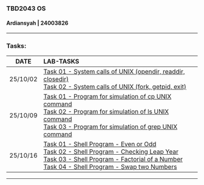 ###  TBD2043 OS
#### Ardiansyah | 24003826

___

### Tasks:
|   DATE   | LAB-TASKS                                                                                                                                                                                                                                                                                                                                                                                                                                                                                                                                                                                          |
|:--------:|:---------------------------------------------------------------------------------------------------------------------------------------------------------------------------------------------------------------------------------------------------------------------------------------------------------------------------------------------------------------------------------------------------------------------------------------------------------------------------------------------------------------------------------------------------------------------------------------------------|
| 25/10/02 | [Task 01 - System calls of UNIX (opendir, readdir, closedir)](25_10_02-Task1-2/task_1.c)  <br/>[Task 02 - System calls of UNIX (fork, getpid, exit)](25_10_02-Task1-2/task_2.c)|
| 25/10/09 | [Task 01 - Program for simulation of cp UNIX command](25_10_09-Task1-2-3/task_1.c) <br/>[Task 02 - Program for simulation of ls UNIX command](25_10_09-Task1-2-3/task_2.c) <br/>[Task 03 - Program for simulation of grep UNIX command](25_10_09-Task1-2-3/task_3.c)|
| 25/10/16 | [Task 01 - Shell Program - Even or Odd](25_10_16-Task1-2-3-4/task_1.sh) <br/>[Task 02 - Shell Program - Checking Leap Year](25_10_16-Task1-2-3-4/task_2.sh) <br/>[Task 03 - Shell Program - Factorial of a Number](25_10_16-Task1-2-3-4/task_3.sh) <br/>[Task 04 - Shell Program - Swap two Numbers](25_10_16-Task1-2-3-4/task_4.sh)|
___
